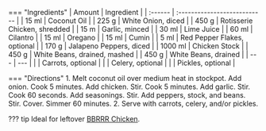 === "Ingredients"
    | Amount  | Ingredient                   |
    | :------ | :--------------------------- |
    | 15 ml   | Coconut Oil                  |
    | 225 g   | White Onion, diced           |
    | 450 g   | Rotisserie Chicken, shredded |
    | 15 m    | Garlic, minced               |
    | 30 ml   | Lime Juice                   |
    | 60 ml   | Cilantro                     |
    | 15 ml   | Oregano                      |
    | 15 ml   | Cumin                        |
    | 5 ml    | Red Pepper Flakes, optional  |
    | 170 g   | Jalapeno Peppers, diced      |
    | 1000 ml | Chicken Stock                |
    | 450 g   | White Beans, drained, mashed |
    | 450 g   | White Beans, drained         |
    | ---     | ---                          |
    |         | Carrots, optional            |
    |         | Celery, optional             |
    |         | Pickles, optional            |


=== "Directions"
    1. Melt coconut oil over medium heat in stockpot. Add onion. Cook 5 minutes. Add chicken. Stir. Cook 5 minutes. Add garlic. Stir. Cook 60 seconds. Add seasonings. Stir. Add peppers, stock, and beans. Stir. Cover. Simmer 60 minutes.
    2. Serve with carrots, celery, and/or pickles.


??? tip
    Ideal for leftover [BBRRR Chicken](../poultry/bbrrr-chicken.md).
